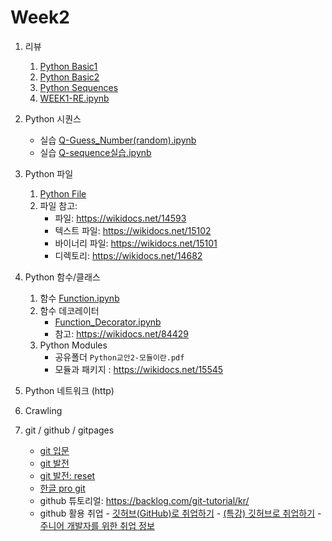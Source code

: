 # Week2

1. 리뷰
      1. [Python Basic1](notebooks/1-02Basic_0.ipynb)
      1. [Python Basic2](notebooks/1-03Basic2.ipynb)
      2. [Python Sequences](notebooks/1-05Sequence_0.ipynb)
      3. [WEEK1-RE.ipynb](notebooks/WEEK1-RE.ipynb)

1. Python 시퀀스
    - 실습 [Q-Guess_Number(random).ipynb](notebooks/Q-Guess_Number(random).ipynb)
    - 실습 [Q-sequence실습.ipynb](notebooks/Q-sequence실습.ipynb)
2. Python 파일
    1. [Python File](notebooks/1-17File-0.ipynb)
    2. 파일 참고:
         - 파일: https://wikidocs.net/14593
         - 텍스트 파일: https://wikidocs.net/15102
         - 바이너리 파일: https://wikidocs.net/15101
         - 디렉토리: https://wikidocs.net/14682
<!-- 
Comprehensions 추가
-->

4. Python 함수/클래스
    1. 함수 [Function.ipynb](notebooks/1-06Function.ipynb)
    2. 함수 데코레이터
         - [Function_Decorator.ipynb](notebooks/1-06Function_Decorator.ipynb)
         - 참고: https://wikidocs.net/84429
    4. Python Modules
         - 공유폴더 `Python교안2-모듈이란.pdf`
         - 모듈과 패키지 : https://wikidocs.net/15545


6. Python 네트워크 (http)
7. Crawling
8. git / github / gitpages

    - [git 입문](https://backlog.com/git-tutorial/kr/intro/intro1_1.html)
    - [git 발전](https://backlog.com/git-tutorial/kr/stepup/stepup1_1.html)
    - [git 발전: reset](https://backlog.com/git-tutorial/kr/stepup/stepup7_3.html)
    - [한글 pro git](https://git-scm.com/book/ko/v2)
    - github 튜토리얼: https://backlog.com/git-tutorial/kr/
    - github 활용 취업
          - [깃허브(GitHub)로 취업하기](https://sujinlee.me/professional-github/)
          - [(특강) 깃허브로 취업하기](https://dataitgirls2.github.io/tutorial/Tutorial_180803_GettingJobGithub.html)
          - [주니어 개발자를 위한 취업 정보](https://github.com/jojoldu/junior-recruit-scheduler)


